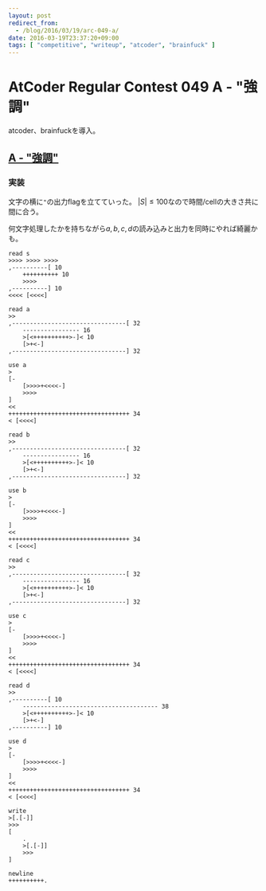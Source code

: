```yaml
---
layout: post
redirect_from:
  - /blog/2016/03/19/arc-049-a/
date: 2016-03-19T23:37:20+09:00
tags: [ "competitive", "writeup", "atcoder", "brainfuck" ]
---
```


# AtCoder Regular Contest 049 A - \"強調\"

atcoder、brainfuckを導入。

## [A - "強調"](https://beta.atcoder.jp/contests/arc049/tasks/arc049_a)

### 実装

文字の横に`"`の出力flagを立てていった。
$|S| \le 100$なので時間/cellの大きさ共に間に合う。

何文字処理したかを持ちながら$a,b,c,d$の読み込みと出力を同時にやれば綺麗かも。

``` brainfuck
read s
>>>> >>>> >>>>
,----------[ 10
    ++++++++++ 10
    >>>>
,----------] 10
<<<< [<<<<]

read a
>>
,--------------------------------[ 32
    ---------------- 16
    >[<++++++++++>-]< 10
    [>+<-]
,--------------------------------] 32

use a
>
[-
    [>>>>+<<<<-]
    >>>>
]
<<
++++++++++++++++++++++++++++++++++ 34
< [<<<<]

read b
>>
,--------------------------------[ 32
    ---------------- 16
    >[<++++++++++>-]< 10
    [>+<-]
,--------------------------------] 32

use b
>
[-
    [>>>>+<<<<-]
    >>>>
]
<<
++++++++++++++++++++++++++++++++++ 34
< [<<<<]

read c
>>
,--------------------------------[ 32
    ---------------- 16
    >[<++++++++++>-]< 10
    [>+<-]
,--------------------------------] 32

use c
>
[-
    [>>>>+<<<<-]
    >>>>
]
<<
++++++++++++++++++++++++++++++++++ 34
< [<<<<]

read d
>>
,----------[ 10
    -------------------------------------- 38
    >[<++++++++++>-]< 10
    [>+<-]
,----------] 10

use d
>
[-
    [>>>>+<<<<-]
    >>>>
]
<<
++++++++++++++++++++++++++++++++++ 34
< [<<<<]

write
>[.[-]]
>>>
[
    .
    >[.[-]]
    >>>
]

newline
++++++++++.
```
